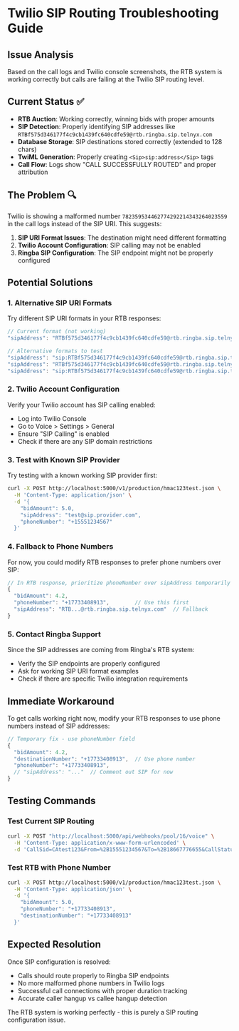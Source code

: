 # Twilio SIP Routing Troubleshooting Guide

## Issue Analysis
Based on the call logs and Twilio console screenshots, the RTB system is working correctly but calls are failing at the Twilio SIP routing level.

## Current Status ✅
- **RTB Auction**: Working correctly, winning bids with proper amounts
- **SIP Detection**: Properly identifying SIP addresses like `RTBf575d346177f4c9cb1439fc640cdfe59@rtb.ringba.sip.telnyx.com`
- **Database Storage**: SIP destinations stored correctly (extended to 128 chars)
- **TwiML Generation**: Properly creating `<Sip>sip:address</Sip>` tags
- **Call Flow**: Logs show "CALL SUCCESSFULLY ROUTED" and proper attribution

## The Problem 🔍
Twilio is showing a malformed number `782359534462774292214343264023559` in the call logs instead of the SIP URI. This suggests:

1. **SIP URI Format Issues**: The destination might need different formatting
2. **Twilio Account Configuration**: SIP calling may not be enabled
3. **Ringba SIP Configuration**: The SIP endpoint might not be properly configured

## Potential Solutions

### 1. Alternative SIP URI Formats
Try different SIP URI formats in your RTB responses:

```javascript
// Current format (not working)
"sipAddress": "RTBf575d346177f4c9cb1439fc640cdfe59@rtb.ringba.sip.telnyx.com"

// Alternative formats to test
"sipAddress": "sip:RTBf575d346177f4c9cb1439fc640cdfe59@rtb.ringba.sip.telnyx.com"
"sipAddress": "RTBf575d346177f4c9cb1439fc640cdfe59@rtb.ringba.sip.telnyx.com:5060"
"sipAddress": "sip:RTBf575d346177f4c9cb1439fc640cdfe59@rtb.ringba.sip.telnyx.com:5060"
```

### 2. Twilio Account Configuration
Verify your Twilio account has SIP calling enabled:
- Log into Twilio Console
- Go to Voice > Settings > General
- Ensure "SIP Calling" is enabled
- Check if there are any SIP domain restrictions

### 3. Test with Known SIP Provider
Try testing with a known working SIP provider first:

```bash
curl -X POST http://localhost:5000/v1/production/hmac123test.json \
  -H 'Content-Type: application/json' \
  -d '{
    "bidAmount": 5.0,
    "sipAddress": "test@sip.provider.com",
    "phoneNumber": "+15551234567"
  }'
```

### 4. Fallback to Phone Numbers
For now, you could modify RTB responses to prefer phone numbers over SIP:

```javascript
// In RTB response, prioritize phoneNumber over sipAddress temporarily
{
  "bidAmount": 4.2,
  "phoneNumber": "+17733408913",        // Use this first
  "sipAddress": "RTB...@rtb.ringba.sip.telnyx.com"  // Fallback
}
```

### 5. Contact Ringba Support
Since the SIP addresses are coming from Ringba's RTB system:
- Verify the SIP endpoints are properly configured
- Ask for working SIP URI format examples
- Check if there are specific Twilio integration requirements

## Immediate Workaround
To get calls working right now, modify your RTB responses to use phone numbers instead of SIP addresses:

```javascript
// Temporary fix - use phoneNumber field
{
  "bidAmount": 4.2,
  "destinationNumber": "+17733408913",  // Use phone number
  "phoneNumber": "+17733408913",
  // "sipAddress": "..."  // Comment out SIP for now
}
```

## Testing Commands

### Test Current SIP Routing
```bash
curl -X POST "http://localhost:5000/api/webhooks/pool/16/voice" \
  -H 'Content-Type: application/x-www-form-urlencoded' \
  -d 'CallSid=CAtest123&From=%2B15551234567&To=%2B18667776655&CallStatus=ringing&Direction=inbound'
```

### Test RTB with Phone Number
```bash
curl -X POST http://localhost:5000/v1/production/hmac123test.json \
  -H 'Content-Type: application/json' \
  -d '{
    "bidAmount": 5.0,
    "phoneNumber": "+17733408913",
    "destinationNumber": "+17733408913"
  }'
```

## Expected Resolution
Once SIP configuration is resolved:
- Calls should route properly to Ringba SIP endpoints
- No more malformed phone numbers in Twilio logs
- Successful call connections with proper duration tracking
- Accurate caller hangup vs callee hangup detection

The RTB system is working perfectly - this is purely a SIP routing configuration issue.